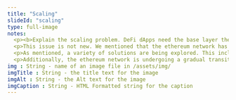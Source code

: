```yaml
--- 
title: "Scaling"
slideId: "scaling"
type: full-image
notes: 
  <p><b>Explain the scaling problem. DeFi dApps need the base layer they are built upon to find success, otherwise DeFi will have trouble catching up. There are a variety of possible scaling solutions that are being explored, like second layer networks and sharding.</b></p>
  <p>This issue is not new. We mentioned that the ethereum network has experienced backlogs, delays, and high fees (as mentioned earlier with Cryptokitties). There are multiple projects looking to solve this problem, and they have been working in a variety of ways to address the limitations of the network. The inability to scale must be addressed for DeFi dapps to grow, but the next generation of ethereum developers are well on their way to achieving this goal.</p>
  <p>As mentioned, a variety of solutions are being explored. This includes ways to improve the efficiency of payment processing or how smart contracts function. Many have to do with adding a "second layer" to the network that allows for the quicker processing of transactions.</p>
  <p>Additionally, the ethereum network is undergoing a gradual transition towards what is being called Eth 2.0, which includes a move to proof-of-stake mining that when combined with a viable second layer solution could make the way nodes reach consensus more efficient. Vitalik Buterin claims that a shift to Eth 2.0 will increase transaction throughput, scaling up from 2000 to 3000tx/second in the first couple of years to 100k tx/s once the ethereum 2.0 protocol is fully installed.</p>
img : String - name of an image file in /assets/img/
imgTitle : String - the title text for the image
imgAlt : String - the Alt text for the image
imgCaption : String - HTML Formatted string for the caption
---
```


